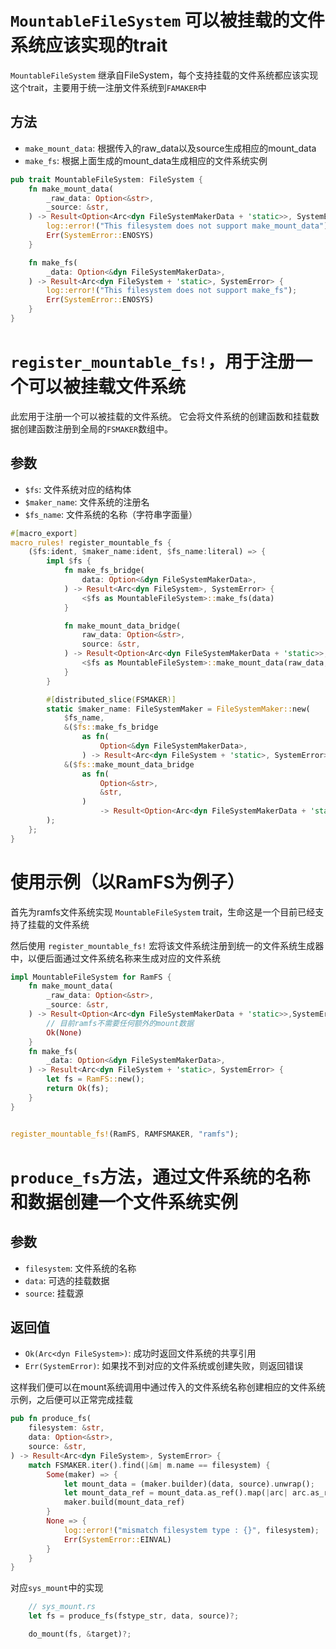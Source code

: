 

# ```MountableFileSystem``` 可以被挂载的文件系统应该实现的trait
```MountableFileSystem``` 继承自FileSystem，每个支持挂载的文件系统都应该实现这个trait，主要用于统一注册文件系统到```FAMAKER```中
## 方法

- ```make_mount_data```: 根据传入的raw_data以及source生成相应的mount_data
- ```make_fs```: 根据上面生成的mount_data生成相应的文件系统实例

```Rust
pub trait MountableFileSystem: FileSystem {
    fn make_mount_data(
        _raw_data: Option<&str>,
        _source: &str,
    ) -> Result<Option<Arc<dyn FileSystemMakerData + 'static>>, SystemError> {
        log::error!("This filesystem does not support make_mount_data");
        Err(SystemError::ENOSYS)
    }

    fn make_fs(
        _data: Option<&dyn FileSystemMakerData>,
    ) -> Result<Arc<dyn FileSystem + 'static>, SystemError> {
        log::error!("This filesystem does not support make_fs");
        Err(SystemError::ENOSYS)
    }
}
```

# ```register_mountable_fs!```，用于注册一个可以被挂载文件系统
此宏用于注册一个可以被挂载的文件系统。
它会将文件系统的创建函数和挂载数据创建函数注册到全局的`FSMAKER`数组中。

## 参数
- `$fs`: 文件系统对应的结构体
- `$maker_name`: 文件系统的注册名
- `$fs_name`: 文件系统的名称（字符串字面量）
```Rust
#[macro_export]
macro_rules! register_mountable_fs {
    ($fs:ident, $maker_name:ident, $fs_name:literal) => {
        impl $fs {
            fn make_fs_bridge(
                data: Option<&dyn FileSystemMakerData>,
            ) -> Result<Arc<dyn FileSystem>, SystemError> {
                <$fs as MountableFileSystem>::make_fs(data)
            }

            fn make_mount_data_bridge(
                raw_data: Option<&str>,
                source: &str,
            ) -> Result<Option<Arc<dyn FileSystemMakerData + 'static>>, SystemError> {
                <$fs as MountableFileSystem>::make_mount_data(raw_data, source)
            }
        }

        #[distributed_slice(FSMAKER)]
        static $maker_name: FileSystemMaker = FileSystemMaker::new(
            $fs_name,
            &($fs::make_fs_bridge
                as fn(
                    Option<&dyn FileSystemMakerData>,
                ) -> Result<Arc<dyn FileSystem + 'static>, SystemError>),
            &($fs::make_mount_data_bridge
                as fn(
                    Option<&str>,
                    &str,
                )
                    -> Result<Option<Arc<dyn FileSystemMakerData + 'static>>, SystemError>),
        );
    };
}
```


# 使用示例（以RamFS为例子）
首先为ramfs文件系统实现 ```MountableFileSystem``` trait，生命这是一个目前已经支持了挂载的文件系统

然后使用 ```register_mountable_fs!``` 宏将该文件系统注册到统一的文件系统生成器中，以便后面通过文件系统名称来生成对应的文件系统
```Rust
impl MountableFileSystem for RamFS {
    fn make_mount_data(
        _raw_data: Option<&str>,
        _source: &str,
    ) -> Result<Option<Arc<dyn FileSystemMakerData + 'static>>,SystemError> {
        // 目前ramfs不需要任何额外的mount数据
        Ok(None)
    }
    fn make_fs(
        _data: Option<&dyn FileSystemMakerData>,
    ) -> Result<Arc<dyn FileSystem + 'static>, SystemError> {
        let fs = RamFS::new();
        return Ok(fs);
    }
}


register_mountable_fs!(RamFS, RAMFSMAKER, "ramfs");
```

# ```produce_fs```方法，通过文件系统的名称和数据创建一个文件系统实例
## 参数
- `filesystem`: 文件系统的名称
- `data`: 可选的挂载数据
- `source`: 挂载源
## 返回值
- `Ok(Arc<dyn FileSystem>)`: 成功时返回文件系统的共享引用
- `Err(SystemError)`: 如果找不到对应的文件系统或创建失败，则返回错误

这样我们便可以在mount系统调用中通过传入的文件系统名称创建相应的文件系统示例，之后便可以正常完成挂载
```Rust
pub fn produce_fs(
    filesystem: &str,
    data: Option<&str>,
    source: &str,
) -> Result<Arc<dyn FileSystem>, SystemError> {
    match FSMAKER.iter().find(|&m| m.name == filesystem) {
        Some(maker) => {
            let mount_data = (maker.builder)(data, source).unwrap();
            let mount_data_ref = mount_data.as_ref().map(|arc| arc.as_ref());
            maker.build(mount_data_ref)
        }
        None => {
            log::error!("mismatch filesystem type : {}", filesystem);
            Err(SystemError::EINVAL)
        }
    }
}
```
对应```sys_mount```中的实现
```Rust 
    // sys_mount.rs
    let fs = produce_fs(fstype_str, data, source)?;

    do_mount(fs, &target)?;
```